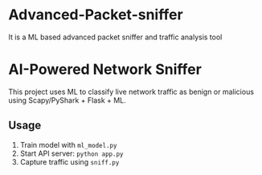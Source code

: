# Advanced-Packet-sniffer
It is a ML based advanced packet sniffer and traffic analysis tool
# AI-Powered Network Sniffer

This project uses ML to classify live network traffic as benign or malicious using Scapy/PyShark + Flask + ML.

## Usage

1. Train model with `ml_model.py`
2. Start API server: `python app.py`
3. Capture traffic using `sniff.py`
